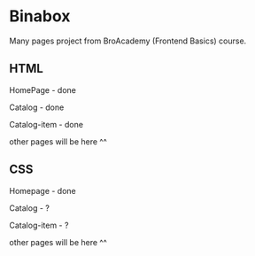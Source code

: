 # Binabox
Many pages project from BroAcademy (Frontend Basics) course.

## HTML
HomePage - done

Catalog - done

Catalog-item - done

other pages will be here ^^

## CSS
Homepage - done

Catalog - ?

Catalog-item - ?

other pages will be here ^^
